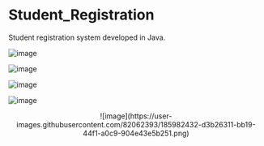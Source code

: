 # Student_Registration
Student registration system developed in Java.


![image](https://user-images.githubusercontent.com/82062393/185981682-515a9ed2-2f53-4450-97cd-7116bb61f219.png)



![image](https://user-images.githubusercontent.com/82062393/185981768-7f85cdfb-9c04-4248-a510-8606a070905b.png)

![image](https://user-images.githubusercontent.com/82062393/185981892-5d51b590-b633-4bda-8602-6c273c795f16.png)

![image](https://user-images.githubusercontent.com/82062393/185981945-df763078-7155-4801-8c66-be007c4f67e1.png)


<p align="center">
  ![image](https://user-images.githubusercontent.com/82062393/185982432-d3b26311-bb19-44f1-a0c9-904e43e5b251.png)
</p>
